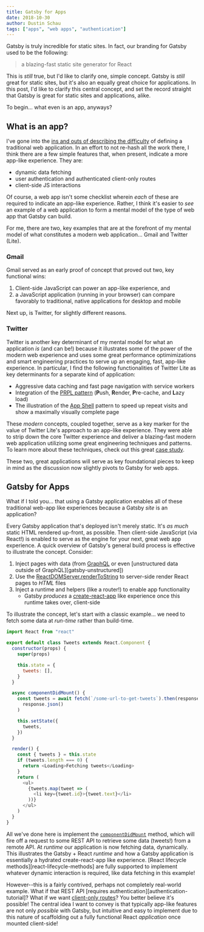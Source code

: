 ```yaml
---
title: Gatsby for Apps
date: 2018-10-30
author: Dustin Schau
tags: ["apps", "web apps", "authentication"]
---
```


Gatsby is truly incredible for static sites. In fact, our branding for Gatsby used to be the following:

> a blazing-fast static site generator for React

This is _still_ true, but I'd like to clarify one, simple concept. Gatsby is _still_ great for static sites, but it's also an equally great choice for applications. In this post, I'd like to clarify this central concept, and set the record straight that Gatsby is great for static sites and applications, alike.

To begin... what even is an app, anyways?

## What is an app?

I've gone into the [ins and outs of describing the difficulty][whats-an-app] of defining a traditional web application. In an effort to not re-hash all the work there, I think there are a few simple features that, when present, indicate a more app-like experience. They are:

- dynamic data fetching
- user authentication and authenticated client-only routes
- client-side JS interactions

Of course, a web app isn't some checklist wherein _each_ of these are required to indicate an app-like experience. Rather, I think it's easier to _see_ an example of a web application to form a mental model of the type of web app that Gatsby can build.

For me, there are two, key examples that are at the forefront of my mental model of what constitutes a modern web application... Gmail and Twitter (Lite).

### Gmail

Gmail served as an early proof of concept that proved out two, key functional wins:

1. Client-side JavaScript can power an app-like experience, and
2. a JavaScript application (running in your browser) can compare favorably to traditional, native applications for desktop and mobile

Next up, is Twitter, for slightly different reasons.

### Twitter

Twitter is another key determinant of my mental model for what an application _is_ (and can be!) because it illustrates some of the power of the modern web experience and uses some great performance optimimizations and smart engineering practices to serve up an engaging, fast, app-like experience. In particular, I find the following functionalities of Twitter Lite as key determinants for a separate kind of application:

- Aggressive data caching and fast page navigation with service workers
- Integration of the [PRPL pattern][prpl] (**P**ush, **R**ender, **P**re-cache, and **L**azy load)
- The illustration of the [App Shell][app-shell] pattern to speed up repeat visits and show a maximally visually complete page

These _modern_ concepts, coupled together, serve as a key marker for the value of Twitter Lite's approach to an app-like experience. They were able to strip down the core Twitter experience and deliver a blazing-fast modern web application utilizing some great engineering techniques and patterns. To learn more about these techniques, check out this great [case study][case-study].

These two, great applications will serve as key foundational pieces to keep in mind as the discussion now slightly pivots to Gatsby for web apps.

## Gatsby for Apps

<!-- TODO: insert matrix meme -->

What if I told you... that using a Gatsby application enables all of these traditional web-app like experiences because a Gatsby _site_ is an application?

Every Gatsby application that's deployed isn't merely static. It's _as much_ static HTML rendered up-front, as possible. Then client-side JavaScript (via React!) is enabled to serve as the engine for your next, great web app experience. A quick overview of Gatsby's general build process is effective to illustrate the concept. Consider:

1. Inject pages with data (from [GraphQL][gatsby-graphql] or even [unstructured data outside of GraphQL][gatsby-unstructured])
1. Use the [ReactDOMServer.renderToString][react-dom-render-to-string] to server-side render React pages to _HTML_ files
1. Inject a runtime and helpers (like a router!) to enable app functionality
   - Gatsby _produces_ a [create-react-app][create-react-app] like experience once this runtime takes over, client-side

To illustrate the concept, let's start with a classic example... we need to fetch some data at _run-time_ rather than build-time.

```jsx:title=src/pages/tweets.js
import React from "react"

export default class Tweets extends React.Component {
  constructor(props) {
    super(props)

    this.state = {
      tweets: [],
    }
  }

  async componentDidMount() {
    const tweets = await fetch(`/some-url-to-get-tweets`).then(response =>
      response.json()
    )

    this.setState({
      tweets,
    })
  }

  render() {
    const { tweets } = this.state
    if (tweets.length === 0) {
      return <Loading>Fetching tweets</Loading>
    }
    return (
      <ul>
        {tweets.map(tweet => (
          <li key={tweet.id}>{tweet.text}</li>
        ))}
      </ul>
    )
  }
}
```

All we've done here is implement the [`componentDidMount`][cdm] method, which will fire off a request to some REST API to retrieve some data (tweets!) from a remote API. At _runtime_ our application is now fetching data, dynamically. This illustrates the Gatsby + React _runtime_ and how a Gatsby application is essentially a hydrated create-react-app like experience. [React lifecycle methods][react-lifecycle-methods] are fully supported to implement whatever dynamic interaction is required, like data fetching in this example!

However--this is a fairly contrived, perhaps not completely real-world example. What if that REST API [requires authentication][authentication-tutorial]? What if we want [client-only routes][client-only-routes]? You better believe it's possible! The central idea I want to convey is that typically app-like features are not only _possible_ with Gatsby, but intuitive and easy to implement due to this nature of scaffolding out a fully functional React _application_ once mounted client-side!

<!-- TODO: bring it home; WHY gatsby -->

[whats-an-app]: /blog/2018-10-15-beyond-static-intro/#what-is-an-app
[prpl]: https://developers.google.com/web/fundamentals/performance/prpl-pattern/
[app-shell]: https://developers.google.com/web/fundamentals/architecture/app-shell
[case-study]: https://developers.google.com/web/showcase/2017/twitter
[gatsby-graphql]: /docs/querying-with-graphql/
[gatsby-unstructured-data]: /docs/using-unstructured-data/
[authentication-data]: /docs/authentication-tutorial/
[client-only-routes]: /docs/building-apps-with-gatsby/#client-only-routes--user-authentication
[create-react-app]: https://facebook.github.io/create-react-app/
[react-dom-render-to-string]: https://reactjs.org/docs/react-dom-server.html#rendertostring
[cdm]: https://reactjs.org/docs/react-component.html#componentdidmount
